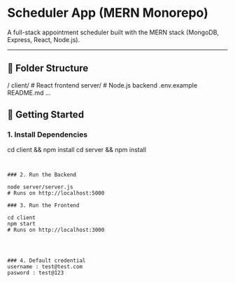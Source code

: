 # Scheduler App (MERN Monorepo)

A full-stack appointment scheduler built with the MERN stack (MongoDB, Express, React, Node.js).

---

## 📁 Folder Structure
/
  client/   # React frontend
  server/   # Node.js backend
  .env.example
  README.md
  ...



## 🚀 Getting Started 

### 1. Install Dependencies

cd client && npm install
cd server && npm install
```


### 2. Run the Backend

node server/server.js
# Runs on http://localhost:5000

### 3. Run the Frontend

cd client
npm start
# Runs on http://localhost:3000




### 4. Default credential
username : test@test.com
pasword : test@123


